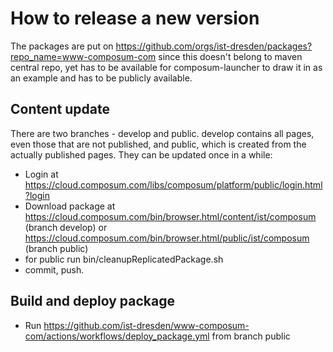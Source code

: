 # How to release a new version

The packages are put on https://github.com/orgs/ist-dresden/packages?repo_name=www-composum-com since this doesn't
belong to maven central repo, yet has to be available for composum-launcher to draw it in as an example and has to
be publicly available.

## Content update

There are two branches - develop and public. develop contains all pages, even those that are not published, and
public, which is created from the actually published pages. They can be updated once in a while:

- Login at https://cloud.composum.com/libs/composum/platform/public/login.html?login
- Download package at https://cloud.composum.com/bin/browser.html/content/ist/composum (branch develop) or
  https://cloud.composum.com/bin/browser.html/public/ist/composum (branch public)
- for public run bin/cleanupReplicatedPackage.sh
- commit, push.

## Build and deploy package

- Run https://github.com/ist-dresden/www-composum-com/actions/workflows/deploy_package.yml from branch public
